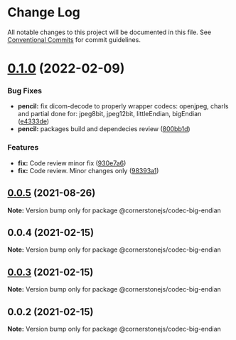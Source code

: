 # Change Log

All notable changes to this project will be documented in this file.
See [Conventional Commits](https://conventionalcommits.org) for commit guidelines.

# [0.1.0](https://github.com/cornerstonejs/codecs/compare/@cornerstonejs/codec-big-endian@0.0.5...@cornerstonejs/codec-big-endian@0.1.0) (2022-02-09)


### Bug Fixes

* **pencil:** fix dicom-decode to properly wrapper codecs: openjpeg, charls and partial done for: jpeg8bit, jpeg12bit, littleEndian, bigEndian ([e4333de](https://github.com/cornerstonejs/codecs/commit/e4333ded24ed984a7541e2a00209425cd9e1bc93))
* **pencil:** packages build and dependecies review ([800bb1d](https://github.com/cornerstonejs/codecs/commit/800bb1d56f61c5968416a7b20aa1799b1429a9df))


### Features

* **fix:** Code review minor fix ([930e7a6](https://github.com/cornerstonejs/codecs/commit/930e7a6edbd7a63f97bbde2d12d5ed5d5b9f3961))
* **fix:** Code review. Minor changes only ([98393a1](https://github.com/cornerstonejs/codecs/commit/98393a1e505d652df25b868564ff28111c2bae6a))





## [0.0.5](https://github.com/cornerstonejs/codecs/compare/@cornerstonejs/codec-big-endian@0.0.4...@cornerstonejs/codec-big-endian@0.0.5) (2021-08-26)

**Note:** Version bump only for package @cornerstonejs/codec-big-endian





## 0.0.4 (2021-02-15)

**Note:** Version bump only for package @cornerstonejs/codec-big-endian





## [0.0.3](https://github.com/PrecisionMetrics/codecs/compare/@cornerstonejs/codec-big-endian@0.0.2...@cornerstonejs/codec-big-endian@0.0.3) (2021-02-15)

**Note:** Version bump only for package @cornerstonejs/codec-big-endian





## 0.0.2 (2021-02-15)

**Note:** Version bump only for package @cornerstonejs/codec-big-endian
